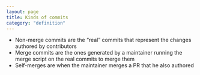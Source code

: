```yaml
---
layout: page
title: Kinds of commits
category: "definition"
---
```



- Non-merge commits are the “real” commits that represent the changes authored by contributors
- Merge commits are the ones generated by a maintainer running the merge script on the real commits to merge them
- Self-merges are when the maintainer merges a PR that he also authored